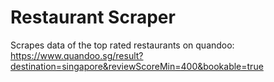 # Restaurant Scraper
Scrapes data of the top rated restaurants on quandoo:
https://www.quandoo.sg/result?destination=singapore&reviewScoreMin=400&bookable=true
